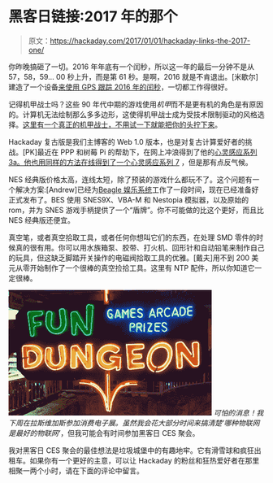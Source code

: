 # 黑客日链接:2017 年的那个

> 原文：<https://hackaday.com/2017/01/01/hackaday-links-the-2017-one/>

你昨晚搞砸了一切。2016 年年底有一个闰秒，所以这一年的最后一分钟不是从 57，58，59… 00 秒上升，而是第 61 秒。是啊，2016 就是不肯退出。[米歇尔]建造了一个设备[来使用 GPS 跟踪 2016 年的闰秒](https://hackaday.io/project/19200-capturing-2016s-leap-second)，一切都工作得很好。

记得机甲战士吗？这些 90 年代中期的游戏使用*机甲*而不是更有机的角色是有原因的。计算机无法绘制那么多多边形，这使得机甲战士成为受技术限制驱动的风格选择。[这里有一个真正的机甲战士，不用试一下就能把你的头拧下来](http://phys.org/news/2016-12-avatar-style-korean-robot-baby.html)。

Hackaday 复古版是我们主博客的 Web 1.0 版本，也是对复古计算爱好者的挑战。[PK]最近在 PPP 和树莓 Pi 的帮助下，在网上冲浪得到了他的[心灵感应系列 3a。他也用同样的方法在线得到了](https://dqydj.com/connect-psion-series-3a-internet/)[一个心灵感应系列 7](https://hackaday.com/wp-content/uploads/2017/01/series7.jpg) ，但是那有点反气候。

NES 经典版价格太高，连线太短，除了预装的游戏什么都玩不了。这个问题有一个解决方案:[Andrew]已经为[Beagle 娱乐系统](https://hackaday.io/project/3913-beagle-entertainment-system)工作了一段时间，现在已经准备好正式发布了。BES 使用 SNES9X、VBA-M 和 Nestopia 模拟器，以及原始的 rom，并为 SNES 游戏手柄提供了一个“盾牌”。你不可能做的比这个更好，而且比 NES 经典版还便宜。

真空笔，或者真空拾取工具，或者任何你想叫它们的东西，在处理 SMD 零件的时候真的很有用。你可以用水族箱泵、胶带、打火机、回形针和自动铅笔来制作自己的玩具，但这缺乏脚踏开关操作的电磁阀拾取工具的优雅。[戴夫]用不到 200 美元从零开始制作了一个很棒的真空捡拾工具。这里有 NTP 配件，所以你知道它一定很棒。

*[![fundungeon](img/d2a4ad16ff4fe043064f9ddd38447557.png)](https://hackaday.com/wp-content/uploads/2017/01/fundungeon.jpg) 可怕的消息！*我下周在拉斯维加斯参加消费电子展。虽然我会花大部分时间来搞清楚*‘哪种物联网是最好的物联网’*，但我可能会有时间参加黑客日 CES 聚会。

我对黑客日 CES 聚会的最佳想法是垃圾城堡中的有趣地牢。它有滑雪球和疯狂出租车。如果你有一个更好的主意，可以让 Hackaday 的粉丝和狂热爱好者在那里相聚一两个小时，请在下面的评论中留言。